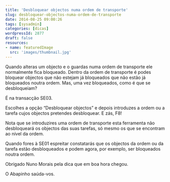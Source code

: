 ```yaml
---
title: 'Desbloquear objectos numa ordem de transporte'
slug: desbloquear-objectos-numa-ordem-de-transporte
date: 2014-08-25 09:00:26
tags: [sysadmin]
categories: [dicas]
wordpressId: 2877
draft: false
resources:
- name: featuredImage
  src: 'images/thumbnail.jpg'
---
```

Quando alteras um objecto e o guardas numa ordem de transporte ele normalmente fica bloqueado. Dentro da ordem de transporte é podes bloquear objectos que não estejam já bloqueados que não estão já bloqueados noutra ordem. Mas, uma vez bloqueados, como é que se desbloqueiam?

<!--more-->

É na transacção SE03.

Escolhes a opção “Desbloquear objectos” e depois introduzes a ordem ou a tarefa cujos objectos pretendes desbloquear. E zás, F8!

Nota que se introduzires uma ordem de transporte esta ferramenta não desbloqueará os objectos das suas tarefas, só mesmo os que se encontram ao nível da ordem.

Quando fores à SE01 espreitar constatarás que os objectos da ordem ou da tarefa estão desbloqueados e podem agora, por exemplo, ser bloqueados noutra ordem.

Obrigado Nuno Morais pela dica que em boa hora chegou.

O Abapinho saúda-vos.
